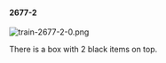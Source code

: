 #### 2677-2
![train-2677-2-0.png](https://github.com/lil-lab/nlvr/raw/master/nlvr/train/images/66/train-2677-2-0.png "train-2677-2-0.png")

There is a box with 2 black items on top.